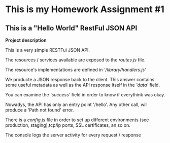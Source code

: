 # This is my Homework Assignment #1
## This is a "Hello World" RestFul JSON API

**Project description**

This is a very simple RESTFul JSON API.

The resources / services available are exposed to the *routes.js* file.

The resource's implementations are defined in *'/library/handlers.js'*

We producte a JSON response back to the client. This answer contains some useful metadata as well as the API response itself in the *'data'* field.

You can examine the *'success'* field in order to know if everythink was okay.

Nowadys, the API has only an entry point '/hello'.
Any other call, will produce a 'Path not found' error.

There is a *config.js* file in order to set up different environments (see production, staging),tcp/ip ports, SSL certificates, an so on.

The console logs the server activity for every request / response
